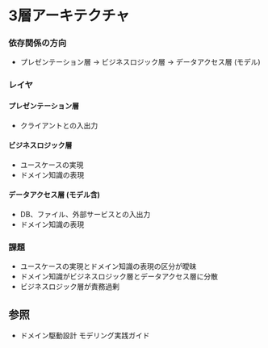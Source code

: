 # 3層アーキテクチャ
### 依存関係の方向
- プレゼンテーション層 -> ビジネスロジック層 -> データアクセス層 (モデル)

### レイヤ
#### プレゼンテーション層
- クライアントとの入出力

#### ビジネスロジック層
- ユースケースの実現
- ドメイン知識の表現

#### データアクセス層 (モデル含)
- DB、ファイル、外部サービスとの入出力
- ドメイン知識の表現

### 課題
- ユースケースの実現とドメイン知識の表現の区分が曖昧
- ドメイン知識がビジネスロジック層とデータアクセス層に分散
- ビジネスロジック層が責務過剰

## 参照
- ドメイン駆動設計 モデリング実践ガイド
